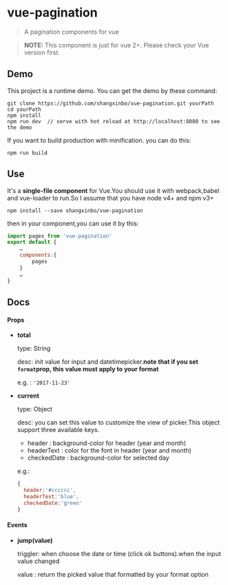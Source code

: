 # vue-pagination

> A pagination components for vue

> __NOTE:__  This component is just for vue 2+. Please check your Vue version first. 


## Demo

This project is a runtime demo. You can get the demo by these command:
```shell
git clone https://github.com/shangxinbo/vue-pagination.git yourPath
cd yourPath
npm install 
npm run dev  // serve with hot reload at http://localhost:8080 to see the demo 
```

If you want to build production with minification. you can do this:

```shell
npm run build
```

## Use

It's a **single-file component** for Vue.You should use it with webpack,babel and vue-loader to run.So I assume that you have node v4+ and npm v3+    

```shell
npm install --save shangxinbo/vue-pagination
```
then in your component,you can use it by this:
```javascript
import pages from 'vue-pagination'
export default {
    …
    components:{
        pages
    }
    …
}
```

## Docs

#### Props

- __total__

  type: String

  desc: init value for input and datetimepicker.__note that if you set `format`prop, this value must apply to your format__

  e.g. : `'2017-11-23'`

- __current__

  type: Object

  desc: you can set this value to customize the view of picker.This object support three available keys.

  - header    : background-color for header (year and month) 
  - headerText : color for the font in header (year and month)
  - checkedDate : background-color for selected day

  e.g.:

  ```javascript
  {
    header:'#cccccc',
    headerText:'blue',
    checkedDate:'green'
  }
  ```

#### Events

- __jump(value)__

  triggler: when choose the date or time (click ok buttons).when the input value changed

  value : return the picked value that formatted by your format option 
